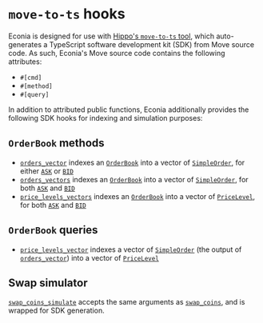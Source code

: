 # `move-to-ts` hooks

Econia is designed for use with [Hippo's `move-to-ts` tool], which auto-generates a TypeScript software development kit (SDK) from Move source code.
As such, Econia's Move source code contains the following attributes:

* `#[cmd]`
* `#[method]`
* `#[query]`

In addition to attributed public functions, Econia additionally provides the following SDK hooks for indexing and simulation purposes:

## `OrderBook` methods

* [`orders_vector`] indexes an [`OrderBook`] into a vector of [`SimpleOrder`], for either [`ASK`] or [`BID`]
* [`orders_vectors`] indexes an [`OrderBook`] into a vector of [`SimpleOrder`], for both [`ASK`] and [`BID`]
* [`price_levels_vectors`] indexes an [`OrderBook`] into a vector of [`PriceLevel`], for both [`ASK`] and [`BID`]

## `OrderBook` queries

* [`price_levels_vector`] indexes a vector of [`SimpleOrder`] (the output of [`orders_vector`]) into a vector of [`PriceLevel`]

## Swap simulator

[`swap_coins_simulate`] accepts the same arguments as [`swap_coins`], and is wrapped for SDK generation.

<!---Reference links-->
[`ASK`]:                     ../../src/move/econia/build/Econia/docs/market.md#0xc0deb00c_market_ASK
[`BID`]:                     ../../src/move/econia/build/Econia/docs/market.md#0xc0deb00c_market_BID
[Hippo's `move-to-ts` tool]: https://github.com/hippospace/move-to-ts
[`OrderBook`]:               ../../src/move/econia/build/Econia/docs/market.md#0xc0deb00c_market_OrderBook
[`orders_vector`]:           ../../src/move/econia/build/Econia/docs/market.md#0xc0deb00c_market_orders_vector
[`orders_vectors`]:          ../../src/move/econia/build/Econia/docs/market.md#0xc0deb00c_market_orders_vectors
[`price_levels_vector`]:     ../../src/move/econia/build/Econia/docs/market.md#0xc0deb00c_market_price_levels_vector
[`price_levels_vectors`]:    ../../src/move/econia/build/Econia/docs/market.md#0xc0deb00c_market_price_levels_vectors
[`PriceLevel`]:              ../../src/move/econia/build/Econia/docs/market.md#0xc0deb00c_market_PriceLevel
[`SimpleOrder`]:             ../../src/move/econia/build/Econia/docs/market.md#0xc0deb00c_market_SimpleOrder
[`swap_coins`]:              ../../src/move/econia/build/Econia/docs/market.md#0xc0deb00c_market_swap_coins
[`swap_coins_simulate`]:     ../../src/move/econia/build/Econia/docs/market.md#0xc0deb00c_market_swap_coins_simulate